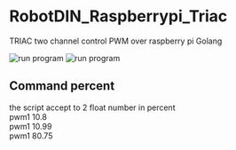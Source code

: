 # RobotDIN_Raspberrypi_Triac
TRIAC two channel control PWM over raspberry pi Golang

![run program](https://i.ibb.co/kgsmbGD/Capture-du-2021-03-28-15-54-16.png)
![run program](https://i.ibb.co/8jFtYVJ/Capture-du-2021-03-28-15-57-19.png)

## Command percent
the script accept to 2 float number in percent  
pwm1 10.8  
pwm1 10.99  
pwm1 80.75  
